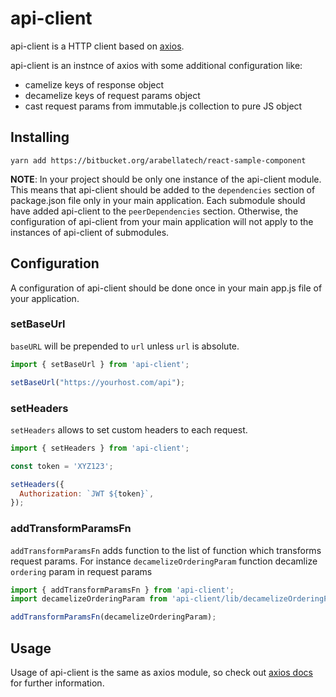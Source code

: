 # api-client

api-client is a HTTP client based on [axios](https://github.com/mzabriskie/axios).

api-client is an instnce of axios with some additional configuration like:
* camelize keys of response object
* decamelize keys of request params object
* cast request params from immutable.js collection to pure JS object

## Installing
`yarn add https://bitbucket.org/arabellatech/react-sample-component`

**NOTE**: In your project should be only one instance of the api-client module. This means that api-client should be added to the `dependencies` section of package.json file only in your main application. Each submodule should have added api-client to the `peerDependencies` section. Otherwise, the configuration of api-client from your main application will not apply to the instances of api-client of submodules.

## Configuration

A configuration of api-client should be done once in your main app.js file of your application.

### setBaseUrl
`baseURL` will be prepended to `url` unless `url` is absolute.

```js
import { setBaseUrl } from 'api-client';

setBaseUrl("https://yourhost.com/api");
```

### setHeaders
`setHeaders` allows to set custom headers to each request.

```js
import { setHeaders } from 'api-client';

const token = 'XYZ123';

setHeaders({
  Authorization: `JWT ${token}`,
});
```

### addTransformParamsFn
`addTransformParamsFn` adds function to the list of function which transforms request params. For instance `decamelizeOrderingParam` function decamlize `ordering` param in request params

```js
import { addTransformParamsFn } from 'api-client';
import decamelizeOrderingParam from 'api-client/lib/decamelizeOrderingParam';

addTransformParamsFn(decamelizeOrderingParam);
```

## Usage

Usage of api-client is the same as axios module, so check out [axios docs](https://github.com/mzabriskie/axios) for further information.